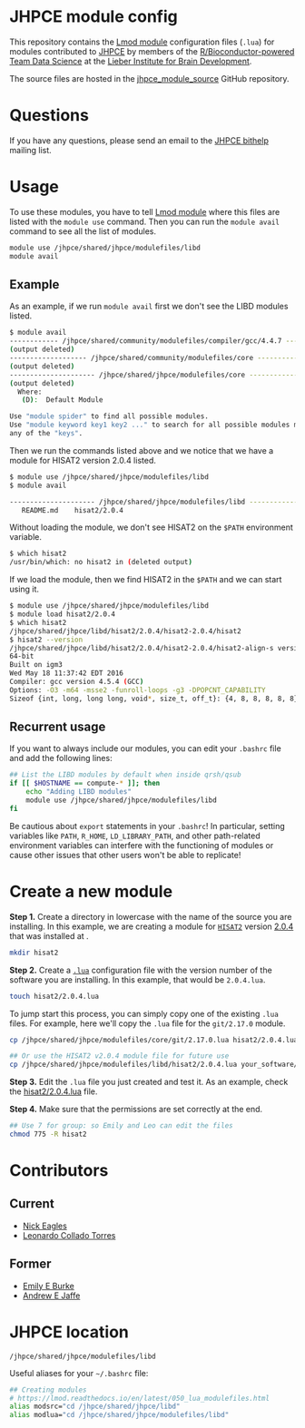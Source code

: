 # JHPCE module config

This repository contains the [Lmod module](https://lmod.readthedocs.io/) configuration files (`.lua`) for modules contributed to [JHPCE](http://www.jhpce.jhu.edu/) by members of the [R/Bioconductor-powered Team Data Science](https://lcolladotor.github.io/bioc_team_ds)  at the [Lieber Institute for Brain Development](https://www.libd.org/).

The source files are hosted in the [jhpce_module_source](https://github.com/LieberInstitute/jhpce_module_source) GitHub repository.

# Questions

If you have any questions, please send an email to the [JHPCE bithelp](mailto:bithelp@lists.johnshopkins.edu) mailing list.

# Usage

To use these modules, you have to tell [Lmod module](https://lmod.readthedocs.io/) where this files are listed with the `module use` command. Then you can run the `module avail` command to see all the list of modules.

```bash
module use /jhpce/shared/jhpce/modulefiles/libd
module avail
```

## Example

As an example, if we run `module avail` first we don't see the LIBD modules listed.

```bash
$ module avail
------------ /jhpce/shared/community/modulefiles/compiler/gcc/4.4.7 ------------
(output deleted)
------------------- /jhpce/shared/community/modulefiles/core -------------------
(output deleted)
--------------------- /jhpce/shared/jhpce/modulefiles/core ---------------------
(output deleted)
  Where:
   (D):  Default Module

Use "module spider" to find all possible modules.
Use "module keyword key1 key2 ..." to search for all possible modules matching
any of the "keys".
```

Then we run the commands listed above and we notice that we have a module for HISAT2 version 2.0.4 listed.

```bash
$ module use /jhpce/shared/jhpce/modulefiles/libd
$ module avail

--------------------- /jhpce/shared/jhpce/modulefiles/libd ---------------------
   README.md    hisat2/2.0.4
```

Without loading the module, we don't see HISAT2 on the `$PATH` environment variable.

```bash
$ which hisat2
/usr/bin/which: no hisat2 in (deleted output)
```

If we load the module, then we find HISAT2 in the `$PATH` and we can start using it.

```bash
$ module use /jhpce/shared/jhpce/modulefiles/libd
$ module load hisat2/2.0.4
$ which hisat2
/jhpce/shared/jhpce/libd/hisat2/2.0.4/hisat2-2.0.4/hisat2
$ hisat2 --version
/jhpce/shared/jhpce/libd/hisat2/2.0.4/hisat2-2.0.4/hisat2-align-s version 2.0.4
64-bit
Built on igm3
Wed May 18 11:37:42 EDT 2016
Compiler: gcc version 4.5.4 (GCC)
Options: -O3 -m64 -msse2 -funroll-loops -g3 -DPOPCNT_CAPABILITY
Sizeof {int, long, long long, void*, size_t, off_t}: {4, 8, 8, 8, 8, 8}
```

## Recurrent usage

If you want to always include our modules, you can edit your `.bashrc` file and add the following lines:

```bash
## List the LIBD modules by default when inside qrsh/qsub
if [[ $HOSTNAME == compute-* ]]; then
    echo "Adding LIBD modules"
    module use /jhpce/shared/jhpce/modulefiles/libd
fi
```

Be cautious about `export` statements in your `.bashrc`! In particular, setting variables like `PATH`, `R_HOME`, `LD_LIBRARY_PATH`, and other path-related environment variables can interfere with the functioning of modules or cause other issues that other users won't be able to replicate!

# Create a new module

__Step 1.__ Create a directory in lowercase with the name of the source you are installing. In this example, we are creating a module for [`HISAT2`](https://ccb.jhu.edu/software/hisat2/index.shtml) version [2.0.4](ftp://ftp.ccb.jhu.edu/pub/infphilo/hisat2/downloads/hisat2-2.0.4-Linux_x86_64.zip) that was installed at []().

```bash
mkdir hisat2
```

__Step 2.__ Create a [`.lua`](https://lmod.readthedocs.io/en/latest/050_lua_modulefiles.html) configuration file with the version number of the software you are installing. In this example, that would be `2.0.4.lua`.

```bash
touch hisat2/2.0.4.lua
```

To jump start this process, you can simply copy one of the existing `.lua` files. For example, here we'll copy the `.lua` file for the `git/2.17.0` module.

```bash
cp /jhpce/shared/jhpce/modulefiles/core/git/2.17.0.lua hisat2/2.0.4.lua

## Or use the HISAT2 v2.0.4 module file for future use
cp /jhpce/shared/jhpce/modulefiles/libd/hisat2/2.0.4.lua your_software/your_version.lua
```

__Step 3.__ Edit the `.lua` file you just created and test it. As an example, check the [hisat2/2.0.4.lua](hisat2/2.0.4.lua) file.

__Step 4.__ Make sure that the permissions are set correctly at the end.

```bash
## Use 7 for group: so Emily and Leo can edit the files
chmod 775 -R hisat2
```


# Contributors

## Current

- [Nick Eagles](https://github.com/Nick-Eagles)
- [Leonardo Collado Torres](http://lcolladotor.github.io)

## Former

- [Emily E Burke](https://www.libd.org/team/emily-e-burke/)
- [Andrew E Jaffe](http://aejaffe.com/)

# JHPCE location

`/jhpce/shared/jhpce/modulefiles/libd`

Useful aliases for your `~/.bashrc` file:

```bash
## Creating modules
# https://lmod.readthedocs.io/en/latest/050_lua_modulefiles.html
alias modsrc="cd /jhpce/shared/jhpce/libd"
alias modlua="cd /jhpce/shared/jhpce/modulefiles/libd"
```
